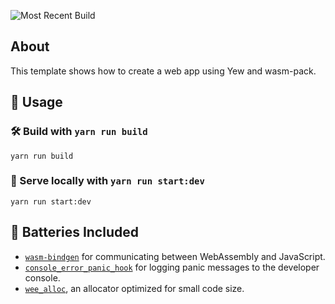 ![Most Recent Build](https://github.com/chanceeakin/twenty-twenty-portfolio-2.0/workflows/Build%20and%20Deploy%20Site/badge.svg?branch=master)

## About

This template shows how to create a web app using Yew and wasm-pack.

## 🚴 Usage

### 🛠️ Build with `yarn run build`

```
yarn run build
```

### 🔬 Serve locally with `yarn run start:dev`

```
yarn run start:dev
```

## 🔋 Batteries Included

- [`wasm-bindgen`](https://github.com/rustwasm/wasm-bindgen) for communicating
  between WebAssembly and JavaScript.
- [`console_error_panic_hook`](https://github.com/rustwasm/console_error_panic_hook)
  for logging panic messages to the developer console.
- [`wee_alloc`](https://github.com/rustwasm/wee_alloc), an allocator optimized
  for small code size.
